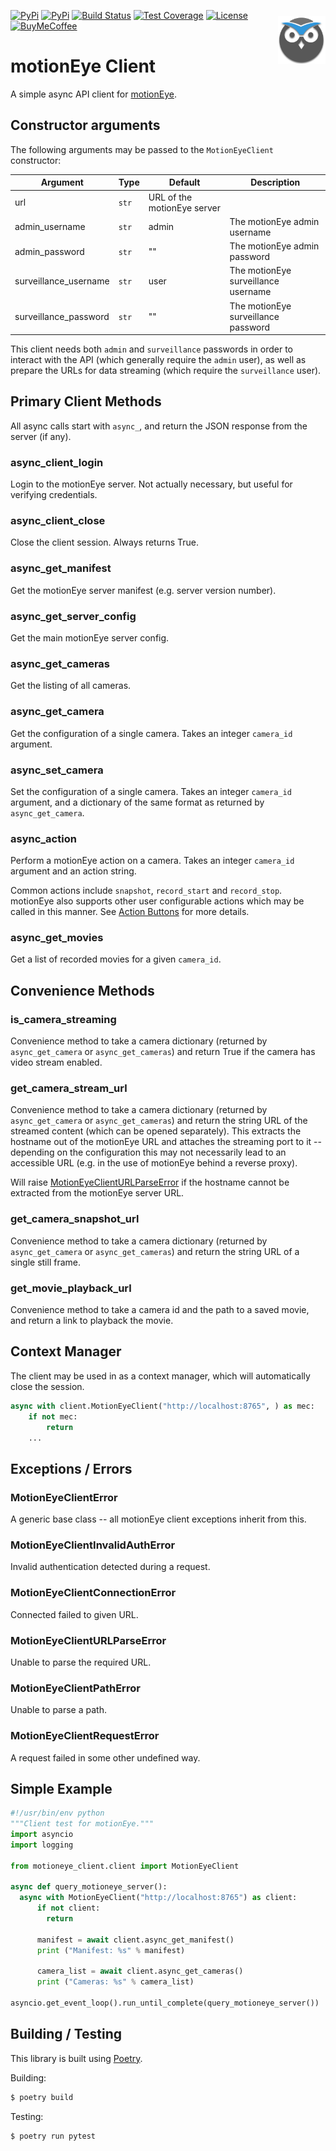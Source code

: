 <img src="https://github.com/dermotduffy/hass-motioneye/blob/main/images/motioneye.png?raw=true"
     alt="motionEye icon"
     width="15%"
     align="right"
     style="float: right; margin: 10px 0px 20px 20px;" />

[![PyPi](https://img.shields.io/pypi/v/motioneye-client.svg?style=flat-square)](https://pypi.org/project/motioneye-client/)
[![PyPi](https://img.shields.io/pypi/pyversions/motioneye-client.svg?style=flat-square)](https://pypi.org/project/motioneye-client/)
[![Build Status](https://img.shields.io/github/workflow/status/dermotduffy/motioneye-client/Build?style=flat-square)](https://github.com/dermotduffy/motioneye-client/actions/workflows/build.yaml)
[![Test Coverage](https://img.shields.io/codecov/c/gh/dermotduffy/motioneye-client?style=flat-square)](https://codecov.io/gh/dermotduffy/motioneye-client)
[![License](https://img.shields.io/github/license/dermotduffy/hass-motioneye.svg?style=flat-square)](LICENSE)
[![BuyMeCoffee](https://img.shields.io/badge/buy%20me%20a%20coffee-donate-yellow.svg?style=flat-square)](https://www.buymeacoffee.com/dermotdu)

# motionEye Client

A simple async API client for [motionEye](https://github.com/ccrisan/motioneye).

## Constructor arguments

The following arguments may be passed to the `MotionEyeClient` constructor:

|Argument|Type|Default|Description|
|--------|----|-------|-----------|
|url     |`str`|URL of the motionEye server|
|admin_username|`str`|admin|The motionEye admin username|
|admin_password|`str`|""|The motionEye admin password
|surveillance_username|`str`|user|The motionEye surveillance username|
|surveillance_password|`str`|""|The motionEye surveillance password|

This client needs both `admin` and `surveillance` passwords in order to interact with
the API (which generally require the `admin` user), as well as prepare the URLs for
data streaming (which require the `surveillance` user).

## Primary Client Methods

All async calls start with `async_`, and return the JSON response from the server (if any).

### async_client_login

Login to the motionEye server. Not actually necessary, but useful for verifying credentials.
### async_client_close

Close the client session. Always returns True.

### async_get_manifest

Get the motionEye server manifest (e.g. server version number).

### async_get_server_config

Get the main motionEye server config.

### async_get_cameras

Get the listing of all cameras.

### async_get_camera

Get the configuration of a single camera. Takes an integer `camera_id` argument.

### async_set_camera

Set the configuration of a single camera. Takes an integer `camera_id` argument, and a
dictionary of the same format as returned by `async_get_camera`.

### async_action

Perform a motionEye action on a camera. Takes an integer `camera_id` argument and an
action string.

Common actions include `snapshot`, `record_start` and `record_stop`. motionEye also
supports other user configurable actions which may be called in this manner. See
[Action Buttons](https://github.com/ccrisan/motioneye/wiki/Action-Buttons) for more details.

### async_get_movies

Get a list of recorded movies for a given `camera_id`.

## Convenience Methods

### is_camera_streaming

Convenience method to take a camera dictionary (returned by `async_get_camera` or
`async_get_cameras`) and return True if the camera has video stream enabled.

### get_camera_stream_url

Convenience method to take a camera dictionary (returned by `async_get_camera` or
`async_get_cameras`) and return the string URL of the streamed content (which can be
opened separately). This extracts the hostname out of the motionEye URL and attaches the
streaming port to it -- depending on the configuration this may not necessarily lead to
an accessible URL (e.g. in the use of motionEye behind a reverse proxy).

Will raise [MotionEyeClientURLParseError](#MotionEyeClientURLParseError) if the hostname
cannot be extracted from the motionEye server URL.

### get_camera_snapshot_url

Convenience method to take a camera dictionary (returned by `async_get_camera` or
`async_get_cameras`) and return the string URL of a single still frame.

### get_movie_playback_url

Convenience method to take a camera id and the path to a saved movie, and return a link
to playback the movie.

## Context Manager

The client may be used in as a context manager, which will automatically close the
session.

```python
async with client.MotionEyeClient("http://localhost:8765", ) as mec:
    if not mec:
        return
    ...
````

## Exceptions / Errors

### MotionEyeClientError

A generic base class -- all motionEye client exceptions inherit from this.

### MotionEyeClientInvalidAuthError

Invalid authentication detected during a request.

### MotionEyeClientConnectionError

Connected failed to given URL.

<a name="MotionEyeClientURLParseError"></a>
### MotionEyeClientURLParseError

Unable to parse the required URL.


### MotionEyeClientPathError

Unable to parse a path.


### MotionEyeClientRequestError

A request failed in some other undefined way.

## Simple Example

```python
#!/usr/bin/env python
"""Client test for motionEye."""
import asyncio
import logging

from motioneye_client.client import MotionEyeClient

async def query_motioneye_server():
  async with MotionEyeClient("http://localhost:8765") as client:
      if not client:
        return

      manifest = await client.async_get_manifest()
      print ("Manifest: %s" % manifest)

      camera_list = await client.async_get_cameras()
      print ("Cameras: %s" % camera_list)

asyncio.get_event_loop().run_until_complete(query_motioneye_server())
```

## Building / Testing

This library is built using [Poetry](https://python-poetry.org/).

Building:

```bash
$ poetry build
```

Testing:
```bash
$ poetry run pytest
```
